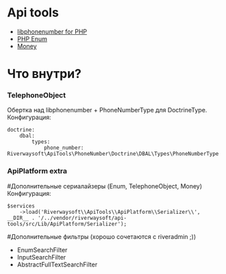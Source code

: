 # Api tools

* [libphonenumber for PHP](https://github.com/giggsey/libphonenumber-for-php)
* [PHP Enum](https://github.com/myclabs/php-enum)
* [Money](https://github.com/moneyphp/money)

# Что внутри?

### TelephoneObject
Обертка над libphonenumber + PhoneNumberType для DoctrineType. 
Конфигурация: 
```
doctrine:
    dbal:
        types:
            phone_number: Riverwaysoft\ApiTools\PhoneNumber\Doctrine\DBAL\Types\PhoneNumberType
```

### ApiPlatform extra
#Дополнительные сериалайзеры (Enum, TelephoneObject, Money)
Конфигурация: 
```
$services
    ->load('Riverwaysoft\\ApiTools\\ApiPlatform\\Serializer\\', __DIR__ . '/../vendor/riverwaysoft/api-tools/src/Lib/ApiPlatform/Serializer');
```
#Дополнительные фильтры (хорошо сочетаются с riveradmin ;))
* EnumSearchFilter
* InputSearchFilter
* AbstractFullTextSearchFilter
